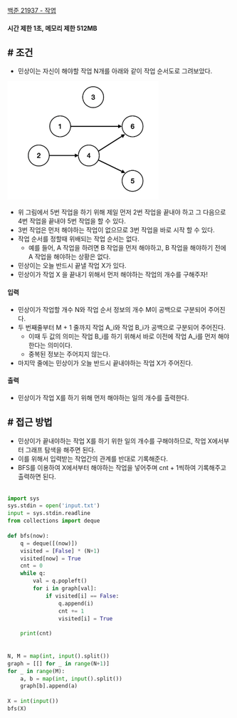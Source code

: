 
[백준 21937 - 작엽](https://www.acmicpc.net/problem/21937)

#### **시간 제한 1초, 메모리 제한 512MB**

## **# 조건**

- 민상이는 자신이 해야할 작업 N개를 아래와 같이 작업 순서도로 그려보았다.

![](assets/Pasted%20image%2020230819175741.png)

- 위 그림에서 5번 작업을 하기 위해 제일 먼저 2번 작업을 끝내야 하고 그 다음으로 4번 작업을 끝내야 5번 작업을 할 수 있다. 
- 3번 작업은 먼저 해야하는 작업이 없으므로 3번 작업을 바로 시작 할 수 있다.
- 작업 순서를 정할때 위배되는 작업 순서는 없다. 
	- 예를 들어, A 작업을 하려면 B 작업을 먼저 해야하고, B 작업을 해야하기 전에 A 작업을 해야하는 상황은 없다.
- 민상이는 오늘 반드시 끝낼 작업 X가 있다. 
- 민상이가 작업 X 을 끝내기 위해서 먼저 해야하는 작업의 개수를 구해주자!

#### **입력**
- 민상이가 작업할 개수 N와 작업 순서 정보의 개수 M이 공백으로 구분되어 주어진다.
- 두 번째줄부터 M + 1 줄까지 작업 A_i와 작업 B_i가 공백으로 구분되어 주어진다. 
	- 이때 두 값의 의미는 작업 B_i를 하기 위해서 바로 이전에 작업 A_i를 먼저 해야한다는 의미이다. 
	- 중복된 정보는 주어지지 않는다.
- 마지막 줄에는 민상이가 오늘 반드시 끝내야하는 작업 X가 주어진다.

#### **출력**
- 민상이가 작업 X를 하기 위해 먼저 해야하는 일의 개수를 출력한다.

## **# 접근 방법**

- 민상이가 끝내야하는 작업 X를 하기 위한 일의 개수를 구해야하므로, 작업 X에서부터 그래프 탐색을 해주면 된다.
- 이를 위해서 입력받는 작업간의 관계를 반대로 기록해준다.
- BFS를 이용하여 X에서부터 해야하는 작업을 넣어주며 cnt + 1씩하여 기록해주고 출력하면 된다.

```python

import sys  
sys.stdin = open('input.txt')  
input = sys.stdin.readline  
from collections import deque  
  
def bfs(now):  
    q = deque([(now)])  
    visited = [False] * (N+1)  
    visited[now] = True  
    cnt = 0  
    while q:  
        val = q.popleft()  
        for i in graph[val]:  
            if visited[i] == False:  
                q.append(i)  
                cnt += 1  
                visited[i] = True  
  
    print(cnt)  
  
  
N, M = map(int, input().split())  
graph = [[] for _ in range(N+1)]  
for _ in range(M):  
    a, b = map(int, input().split())  
    graph[b].append(a)  
  
X = int(input())  
bfs(X)
```